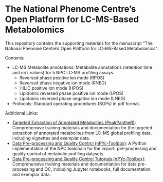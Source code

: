 # The National Phenome Centre’s Open Platform for LC-MS-Based Metabolomics 

This repository contains the supporting materials for the manuscript "The National Phenome Centre’s Open Platform for LC-MS-Based Metabolomics". 

Contents:
  - LC-MS Metabolite annotations: Metabolite annotations (retention time and m/z values) for 5 NPC LC-MS profiling assays.
    - Reversed phase positive ion mode (RPOS)
    - Reversed phase negative ion mode (RNEG)
    - HILIC positive ion mode (HPOS)
    - Lipidomic reversed phase positive ion mode (LPOS)
    - Lipidomic reversed phase negative ion mode (LNEG)
  - Protocols: Standard operating procedures (SOPs) in pdf format. 

Additional Links:
 - [Targeted Extraction of Annotated Metabolites (PeakPantheR)](https://github.com/phenomecentre/peakPantheR): Comprehensive training materials and documentation for the targeted extraction of annotated metabolites from LC-MS global profiling data, including vignettes and exemplar data.
  - [Data Pre-processing and Quality Control (nPYc-Toolbox)](https://github.com/phenomecentre/nPYc-Toolbox): A Python implementation of the NPC toolchain for the import, pre-processing and quality control of metabolic profiling datasets.
  - [Data Pre-processing and Quality Control Tutorials (nPYc-Toolbox)](https://github.com/phenomecentre/nPYc-toolbox-tutorials): Comprehensive training materials and documentation for data pre-processing and QC, including Jupyter notebooks, full documentation and exemplar data.
